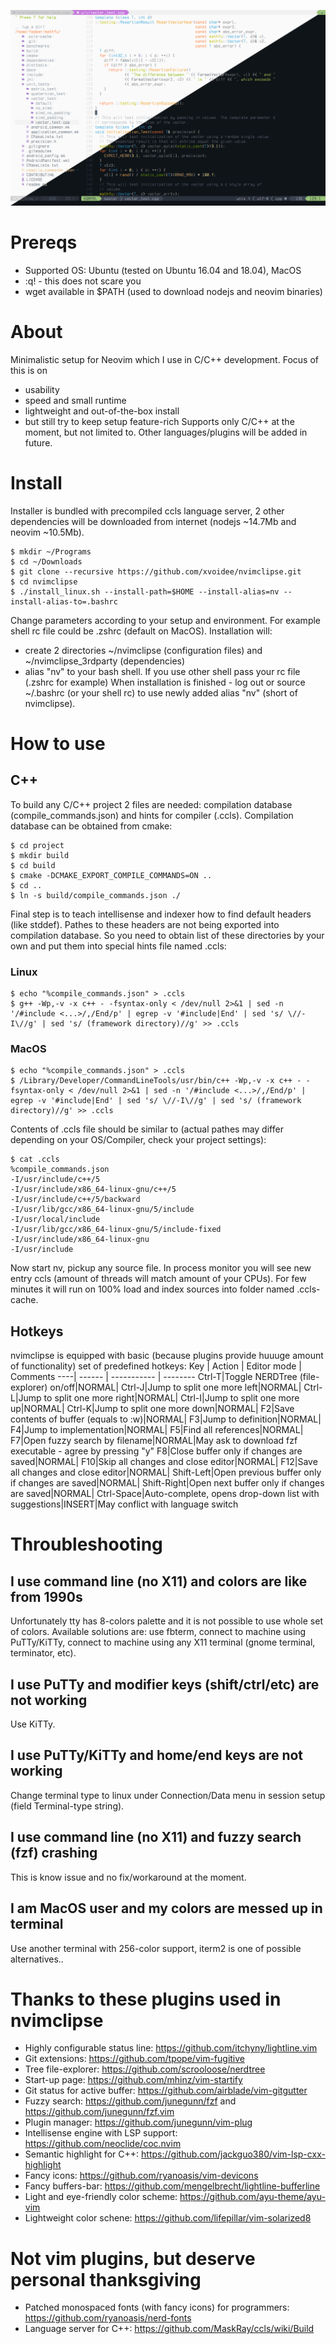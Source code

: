 ![Poster](/assets/poster.png)
# Prereqs
* Supported OS: Ubuntu (tested on Ubuntu 16.04 and 18.04), MacOS
* :q! - this does not scare you
* wget available in $PATH (used to download nodejs and neovim binaries)
# About
Minimalistic setup for Neovim which I use in C/C++ development. Focus of this is on
* usability
* speed and small runtime
* lightweight and out-of-the-box install
* but still try to keep setup feature-rich
Supports only C/C++ at the moment, but not limited to. Other languages/plugins will be added in future.
# Install
Installer is bundled with precompiled ccls language server, 2 other dependencies will be downloaded from internet (nodejs ~14.7Mb and neovim ~10.5Mb).
```
$ mkdir ~/Programs
$ cd ~/Downloads
$ git clone --recursive https://github.com/xvoidee/nvimclipse.git
$ cd nvimclipse
$ ./install_linux.sh --install-path=$HOME --install-alias=nv --install-alias-to=.bashrc
```
Change parameters according to your setup and environment. For example shell rc file could be .zshrc (default on MacOS).
Installation will:
* create 2 directories ~/nvimclipse (configuration files) and ~/nvimclipse_3rdparty (dependencies)
* alias "nv" to your bash shell. If you use other shell pass your rc file (.zshrc for example)
When installation is finished - log out or source ~/.bashrc (or your shell rc) to use newly added alias "nv" (short of nvimclipse).
# How to use
## C++
To build any C/C++ project 2 files are needed: compilation database (compile_commands.json) and hints for compiler (.ccls).
Compilation database can be obtained from cmake:
```
$ cd project
$ mkdir build
$ cd build
$ cmake -DCMAKE_EXPORT_COMPILE_COMMANDS=ON ..
$ cd ..
$ ln -s build/compile_commands.json ./
```
Final step is to teach intellisense and indexer how to find default headers (like stddef). Pathes to these headers are not being exported into compilation database. So you need to obtain list of these directories by your own and put them into special hints file named .ccls:
### Linux
```
$ echo "%compile_commands.json" > .ccls
$ g++ -Wp,-v -x c++ - -fsyntax-only < /dev/null 2>&1 | sed -n '/#include <...>/,/End/p' | egrep -v '#include|End' | sed 's/ \//-I\//g' | sed 's/ (framework directory)//g' >> .ccls
```
### MacOS
```
$ echo "%compile_commands.json" > .ccls
$ /Library/Developer/CommandLineTools/usr/bin/c++ -Wp,-v -x c++ - -fsyntax-only < /dev/null 2>&1 | sed -n '/#include <...>/,/End/p' | egrep -v '#include|End' | sed 's/ \//-I\//g' | sed 's/ (framework directory)//g' >> .ccls
```
Contents of .ccls file should be similar to (actual pathes may differ depending on your OS/Compiler, check your project settings):
```
$ cat .ccls
%compile_commands.json
-I/usr/include/c++/5
-I/usr/include/x86_64-linux-gnu/c++/5
-I/usr/include/c++/5/backward
-I/usr/lib/gcc/x86_64-linux-gnu/5/include
-I/usr/local/include
-I/usr/lib/gcc/x86_64-linux-gnu/5/include-fixed
-I/usr/include/x86_64-linux-gnu
-I/usr/include
```
Now start nv, pickup any source file. In process monitor you will see new entry ccls (amount of threads will match amount of your CPUs). For few minutes it will run on 100% load and index sources into folder named .ccls-cache.
## Hotkeys
nvimclipse is equipped with basic (because plugins provide huuuge amount of functionality) set of predefined hotkeys:
Key | Action | Editor mode | Comments
----| ------ | ----------- | --------
Ctrl-T|Toggle NERDTree (file-explorer) on/off|NORMAL|
Ctrl-J|Jump to split one more left|NORMAL|
Ctrl-L|Jump to split one more right|NORMAL|
Ctrl-I|Jump to split one more up|NORMAL|
Ctrl-K|Jump to split one more down|NORMAL|
F2|Save contents of buffer (equals to :w)|NORMAL|
F3|Jump to definition|NORMAL|
F4|Jump to implementation|NORMAL|
F5|Find all references|NORMAL|
F7|Open fuzzy search by filename|NORMAL|May ask to download fzf executable - agree by pressing "y"
F8|Close buffer only if changes are saved|NORMAL|
F10|Skip all changes and close editor|NORMAL|
F12|Save all changes and close editor|NORMAL|
Shift-Left|Open previous buffer only if changes are saved|NORMAL|
Shift-Right|Open next buffer only if changes are saved|NORMAL|
Ctrl-Space|Auto-complete, opens drop-down list with suggestions|INSERT|May conflict with language switch
# Throubleshooting
## I use command line (no X11) and colors are like from 1990s
Unfortunately tty has 8-colors palette and it is not possible to use whole set of colors. Available solutions are: use fbterm, connect to machine using PuTTy/KiTTy, connect to machine using any X11 terminal (gnome terminal, terminator, etc).
## I use PuTTy and modifier keys (shift/ctrl/etc) are not working
Use KiTTy.
## I use PuTTy/KiTTy and home/end keys are not working
Change terminal type to linux under Connection/Data menu in session setup (field Terminal-type string).
## I use command line (no X11) and fuzzy search (fzf) crashing
This is know issue and no fix/workaround at the moment.
## I am MacOS user and my colors are messed up in terminal
Use another terminal with 256-color support, iterm2 is one of possible alternatives..
# Thanks to these plugins used in nvimclipse
* Highly configurable status line: https://github.com/itchyny/lightline.vim
* Git extensions: https://github.com/tpope/vim-fugitive
* Tree file-explorer: https://github.com/scrooloose/nerdtree
* Start-up page: https://github.com/mhinz/vim-startify
* Git status for active buffer: https://github.com/airblade/vim-gitgutter
* Fuzzy search: https://github.com/junegunn/fzf and https://github.com/junegunn/fzf.vim
* Plugin manager: https://github.com/junegunn/vim-plug
* Intellisense engine with LSP support: https://github.com/neoclide/coc.nvim
* Semantic highlight for C++: https://github.com/jackguo380/vim-lsp-cxx-highlight
* Fancy icons: https://github.com/ryanoasis/vim-devicons
* Fancy buffers-bar: https://github.com/mengelbrecht/lightline-bufferline
* Light and eye-friendly color scheme: https://github.com/ayu-theme/ayu-vim
* Lightweight color schene: https://github.com/lifepillar/vim-solarized8
# Not vim plugins, but deserve personal thanksgiving
* Patched monospaced fonts (with fancy icons) for programmers: https://github.com/ryanoasis/nerd-fonts
* Language server for C++: https://github.com/MaskRay/ccls/wiki/Build
